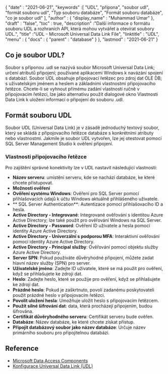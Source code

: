 {
  "date" : "2021-06-21",
  "keywords" :[ "UDL", "přípona", "soubor udl", "formát souboru udl", "Typ souboru databáze", "Formát souboru databáze", "co je soubor udl" ],
  "author" : {
    "display_name" : "Muhammad Umar"
},
  "draft" : "false",
  "toc" : true,
  "description" :"Další informace o formátu souboru UDL a rozhraních API, která mohou vytvářet a otevírat soubory UDL.",
  "title" :"UDL - Microsoft Universal Data Link File",
  "linktitle" : "UDL",
  "menu" : {
    "docs" : {
      "parent" : "database"
}
},
  "lastmod" : "2021-06-21"
}

## Co je soubor UDL?
Soubor s příponou .udl se nazývá soubor Microsoft Universal Data Link; určení atributů připojení; používané aplikacemi Windows k navázání spojení s databází. Soubor UDL obsahuje připojovací řetězec pro zdroj dat OLE DB; s uživatelským jménem a heslem a základními vlastnostmi připojovacího řetězce. Chcete-li se vyhnout přímému zadání vlastností ručně v připojovacím řetězci, lze jako alternativu použít dialogové okno Vlastnosti Data Link k uložení informací o připojení do souboru .udl.

## Formát souboru UDL
Soubor UDL (Universal Data Link) je v zásadě jednoduchý textový soubor, který se skládá z připojovacího řetězce databáze s konkrétními atributy nebo vlastnostmi. Jakmile je soubor UDL vytvořen, lze jej otestovat pomocí SQL Server Management Studio k ověření připojení.

### Vlastnosti připojovacího řetězce
Pro zajištění správné konektivity lze v UDL nastavit následující vlastnosti:

- **Název serveru**: umístění serveru, kde se nachází databáze, ke které chcete přistupovat.
- **Možnosti ověření**
- **Ověření systému Windows**: Ověření pro SQL Server pomocí přihlašovacích údajů k účtu Windows aktuálně přihlášeného uživatele.
- ** SQL Server Authentication**: Autentizace pomocí přihlašovacího ID a hesla.
- **Active Directory - Integrované**: Integrované ověřování s identitou Azure Active Directory; lze také použít pro ověřování Windows na SQL Server.
- **Active Directory - Password**: Ověření ID uživatele a hesla pomocí identity Azure Active Directory.
- **Active Directory - Univerzální s podporou MFA**: Interaktivní ověřování pomocí identity Azure Active Directory.
- **Active Directory - Principal služby**: Ověřování pomocí objektu služby Azure Active Directory.
- **Server SPN**: Pokud používáte důvěryhodné připojení, můžete zadat hlavní název služby (SPN) pro server.
- **Uživatelské jméno**: Zadejte ID uživatele, které se má použít pro ověření, když se přihlašujete ke zdroji dat.
- **Heslo**: Zadejte heslo, které se použije pro ověření, když se přihlašujete ke zdroji dat.
- **Prázdné heslo**: Pokud je zaškrtnuto, povolí zadanému poskytovateli použít prázdné heslo v připojovacím řetězci.
- **Povolit uložení hesla**: Umožňuje uložit heslo s připojovacím řetězcem.
- **Použít silné šifrování dat**: data, která procházejí připojením, budou šifrována.
- **Certifikát důvěryhodného serveru**: Certifikát serveru bude ověřen.
- **Databáze**: Název databáze, ke které chcete získat přístup.
- **Připojit databázový soubor jako název databáze**: Určuje název primárního souboru pro připojitelnou databázi.

## Reference ##

* [Microsoft Data Access Components](https://en.wikipedia.org/wiki/Microsoft_Data_Access_Components#Universal_data_link)
* [Konfigurace Universal Data Link (UDL)](https://learn.microsoft.com/en-us/sql/connect/oledb/help-topics/data-link-pages?view=sql-server-ver15)

